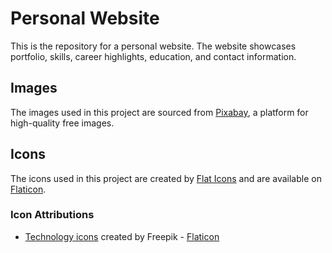 # Personal Website

This is the repository for a personal website. The website showcases portfolio, skills, career highlights, education, and contact information.

## Images

The images used in this project are sourced from [Pixabay](https://pixabay.com/), a platform for high-quality free images.

## Icons

The icons used in this project are created by [Flat Icons](https://www.flaticon.com/authors/flat-icons) and are available on [Flaticon](https://www.flaticon.com/).

### Icon Attributions

- [Technology icons](https://www.flaticon.com/free-icons/technology) created by Freepik - [Flaticon](https://www.flaticon.com/authors/flat-icons)
